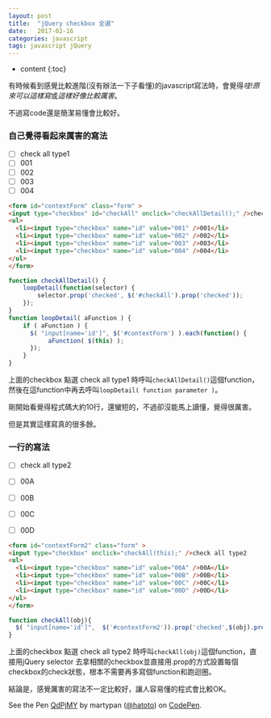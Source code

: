 ```yaml
---
layout: post
title:  "jQuery checkbox 全選"
date:   2017-02-16
categories: javascript
tags: javascript jQuery
---
```


* content
{:toc}

有時候看到感覺比較進階(沒有辦法一下子看懂)的javascript寫法時，會覺得*哇!原來可以這樣寫*或*這樣好像比較厲害*。

不過寫code還是簡潔易懂會比較好。

### 自己覺得看起來厲害的寫法

- [ ] check all type1
- [ ] 001
- [ ] 002
- [ ] 003
- [ ] 004

```html
<form id="contextForm" class="form" >
<input type="checkbox" id="checkAll" onclick="checkAllDetail();" />check all type1
<ul>
  <li><input type="checkbox" name="id" value="001" />001</li>
  <li><input type="checkbox" name="id" value="002" />002</li>
  <li><input type="checkbox" name="id" value="003" />003</li>
  <li><input type="checkbox" name="id" value="004" />004</li>
</ul>
</form>
```


~~~javascript
function checkAllDetail() {
    loopDetail(function(selector) {
        selector.prop('checked', $('#checkAll').prop('checked'));
    });
}
function loopDetail( aFunction ) {
    if ( aFunction ) {
      $( "input[name='id']", $('#contextForm') ).each(function() {
           aFunction( $(this) );
      });
    }
}
~~~


上面的checkbox 點選 check all type1 時呼叫`checkAllDetail()`這個function，然後在這function中再去呼叫`loopDetail( function parameter )`。

剛開始看覺得程式碼大約10行，還蠻短的，不過卻沒能馬上讀懂，覺得很厲害。

但是其實這樣寫真的很多餘。




### 一行的寫法

- [ ] check all type2
- [ ] 00A
- [ ] 00B
- [ ] 00C
- [ ] 00D


```html
<form id="contextForm2" class="form" >
<input type="checkbox" onclick="checkAll(this);" />check all type2
<ul>
  <li><input type="checkbox" name="id" value="00A" />00A</li>
  <li><input type="checkbox" name="id" value="00B" />00B</li>
  <li><input type="checkbox" name="id" value="00C" />00C</li>
  <li><input type="checkbox" name="id" value="00D" />00D</li>
</ul>
</form>
```

~~~javascript
function checkAll(obj){
  $( "input[name='id']",  $('#contextForm2')).prop('checked',$(obj).prop('checked'));
}
~~~

上面的checkbox 點選 check all type2 時呼叫`checkAll(obj)`這個function，直接用jQuery selector 去拿相關的checkbox並直接用.prop的方式設置每個checkbox的check狀態，根本不需要再多寫個function和跑迴圈。  
  


結論是，感覺厲害的寫法不一定比較好，讓人容易懂的程式會比較OK。

  
  
  
   
    


<p data-height="265" data-theme-id="0" data-slug-hash="QdPjMY" data-default-tab="html,result" data-user="hatoto" data-embed-version="2" data-pen-title="QdPjMY" class="codepen">See the Pen <a href="https://codepen.io/hatoto/pen/QdPjMY/">QdPjMY</a> by martypan (<a href="http://codepen.io/hatoto">@hatoto</a>) on <a href="http://codepen.io">CodePen</a>.</p>
<script async src="https://production-assets.codepen.io/assets/embed/ei.js"></script>






